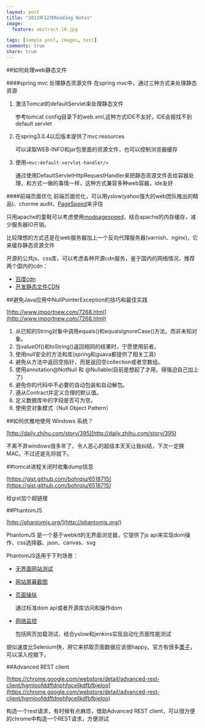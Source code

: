 ```yaml
---
layout: post
title: "2013年12月Reading Notes"
image:
  feature: abstract-10.jpg

tags: [sample post, images, test]
comments: true
share: true
---
```


##如何处理web静态文件

####spring mvc 处理静态资源文件
在spring mvc中，通过三种方式来处理静态资源

1. 激活Tomcat的defaultServlet来处理静态文件

	参考tomcat config目录下的web.xml,这种方式IDE不友好，IDE会报找不到default servlet
2. 在spring3.0.4以后版本提供了mvc:resources

	可以读取WEB-INFO和jar包里面的资源文件，也可以控制浏览器缓存 
3. 使用`<mvc:default-servlet-handler/>`

	通过使用DefaultServletHttpRequestHandler来把静态资源文件丢给容器处理，和方式一做的事情一样，这种方式兼容多种web容器，ide友好
<!--more-->
####前端页面优化
前端页面优化，可以用yslow(yahoo强大的web团队推出的精品)、chorme audit、[PageSpeed](https://developers.google.com/speed/pagespeed/module)来评估

只用apache的童鞋可以考虑使用[modpagespeed](https://code.google.com/p/modpagespeed/)，结合apache的内存缓存，减少服务器IO开销。

比较理想的方式还是在web服务器加上一个反向代理服务器(varnish、nginx)，它来缓存静态资源文件

开源的公共js、css库，可以考虑各种开源cdn服务，鉴于国内的网络情况，推荐两个国内的cdn：

- [百度cdn](http://developer.baidu.com/wiki/index.php?title=docs/cplat/libs) 
- [开发静态文件CDN](http://www.staticfile.org/)

##避免Java应用中NullPointerException的技巧和最佳实践

[http://www.importnew.com/7268.html](http://www.importnew.com/7268.html)

1. 从已知的String对象中调用equals()和equalsIgnoreCase()方法，而非未知对象。
2. 当valueOf()和toString()返回相同的结果时，宁愿使用前者。
3. 使用null安全的方法和库(spring和guava都提供了相关工具)
4. 避免从方法中返回空指针，而是返回空collection或者空数组。
5. 使用annotation@NotNull 和 @Nullable(目前是想起了才用，得强迫自己加上了)
6. 避免你的代码中不必要的自动包装和自动解包。
7. 遵从Contract并定义合理的默认值。
8. 定义数据库中的字段是否可为空。
9. 使用空对象模式（Null Object Pattern）

##如何优雅地使用 Windows 系统？

[http://daily.zhihu.com/story/395](http://daily.zhihu.com/story/395)

不离不弃windows很多年了，令人恶心的超级本天天让我纠结，下次一定换MAC。不过还是先将就下。

##tomcat进程关闭时收集dump信息

[https://gist.github.com/bohrqiu/6518715](https://gist.github.com/bohrqiu/6518715)

给gist加个超链接


##PhantomJS

[http://phantomjs.org/](http://phantomjs.org/)

PhantomJS 是一个基于webkit的无界面浏览器，它提供了js api来实现dom操作、css选择器、json、canvas、svg

PhantomJS适用于下列场景：

- [无界面网站测试](http://phantomjs.org/headless-testing.html)

	

- [网站屏幕截图](http://phantomjs.org/screen-capture.html)
- [页面操纵](http://phantomjs.org/page-automation.html)

	通过标准dom api或者开源库访问和操作dom
- [网络监控](http://phantomjs.org/network-monitoring.html)

	包括网页加载测试、结合yslow和jenkins实现自动化页面性能测试

貌似速度比Selenium快，用它来抓取页面数据应该很happy。官方有很多[栗子](https://github.com/ariya/phantomjs/tree/master/examples)，可以深入挖掘下。

##Advanced REST client

[https://chrome.google.com/webstore/detail/advanced-rest-client/hgmloofddffdnphfgcellkdfbfbjeloo](https://chrome.google.com/webstore/detail/advanced-rest-client/hgmloofddffdnphfgcellkdfbfbjeloo)

构造一个rest请求，有时候有点麻烦，借助Advanced REST client，可以很方便的chrome中构造一个REST请求，方便测试